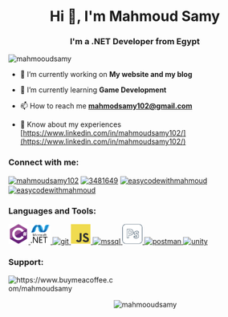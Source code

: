 <h1 align="center">Hi 👋, I'm Mahmoud Samy</h1>
<h3 align="center">I'm a .NET Developer from Egypt</h3>

<p align="left"> <img src="https://komarev.com/ghpvc/?username=mahmooudsamy&label=Profile%20views&color=0e75b6&style=flat" alt="mahmooudsamy" /> </p>

- 🔭 I’m currently working on **My website and my blog**

- 🌱 I’m currently learning **Game Development**

- 📫 How to reach me **mahmodsamy102@gmail.com**

- 📄 Know about my experiences [https://www.linkedin.com/in/mahmoudsamy102/](https://www.linkedin.com/in/mahmoudsamy102/)

<h3 align="left">Connect with me:</h3>
<p align="left">
<a href="https://linkedin.com/in/mahmoudsamy102" target="blank"><img align="center" src="https://raw.githubusercontent.com/rahuldkjain/github-profile-readme-generator/master/src/images/icons/Social/linked-in-alt.svg" alt="mahmoudsamy102" height="30" width="40" /></a>
<a href="https://stackoverflow.com/users/3481649" target="blank"><img align="center" src="https://raw.githubusercontent.com/rahuldkjain/github-profile-readme-generator/master/src/images/icons/Social/stack-overflow.svg" alt="3481649" height="30" width="40" /></a>
<a href="https://fb.com/easycodewithmahmoud" target="blank"><img align="center" src="https://raw.githubusercontent.com/rahuldkjain/github-profile-readme-generator/master/src/images/icons/Social/facebook.svg" alt="easycodewithmahmoud" height="30" width="40" /></a>
<a href="https://www.youtube.com/c/easycodewithmahmoud" target="blank"><img align="center" src="https://raw.githubusercontent.com/rahuldkjain/github-profile-readme-generator/master/src/images/icons/Social/youtube.svg" alt="easycodewithmahmoud" height="30" width="40" /></a>
</p>

<h3 align="left">Languages and Tools:</h3>
<p align="left"> <a href="https://www.w3schools.com/cs/" target="_blank" rel="noreferrer"> <img src="https://raw.githubusercontent.com/devicons/devicon/master/icons/csharp/csharp-original.svg" alt="csharp" width="40" height="40"/> </a> <a href="https://dotnet.microsoft.com/" target="_blank" rel="noreferrer"> <img src="https://raw.githubusercontent.com/devicons/devicon/master/icons/dot-net/dot-net-original-wordmark.svg" alt="dotnet" width="40" height="40"/> </a> <a href="https://git-scm.com/" target="_blank" rel="noreferrer"> <img src="https://www.vectorlogo.zone/logos/git-scm/git-scm-icon.svg" alt="git" width="40" height="40"/> </a> <a href="https://developer.mozilla.org/en-US/docs/Web/JavaScript" target="_blank" rel="noreferrer"> <img src="https://raw.githubusercontent.com/devicons/devicon/master/icons/javascript/javascript-original.svg" alt="javascript" width="40" height="40"/> </a> <a href="https://www.microsoft.com/en-us/sql-server" target="_blank" rel="noreferrer"> <img src="https://www.svgrepo.com/show/303229/microsoft-sql-server-logo.svg" alt="mssql" width="40" height="40"/> </a> <a href="https://www.photoshop.com/en" target="_blank" rel="noreferrer"> <img src="https://raw.githubusercontent.com/devicons/devicon/master/icons/photoshop/photoshop-line.svg" alt="photoshop" width="40" height="40"/> </a> <a href="https://postman.com" target="_blank" rel="noreferrer"> <img src="https://www.vectorlogo.zone/logos/getpostman/getpostman-icon.svg" alt="postman" width="40" height="40"/> </a> <a href="https://unity.com/" target="_blank" rel="noreferrer"> <img src="https://www.vectorlogo.zone/logos/unity3d/unity3d-icon.svg" alt="unity" width="40" height="40"/> </a> </p>

<h3 align="left">Support:</h3>
<p><a href="https://www.buymeacoffee.com/https://www.buymeacoffee.com/mahmoudsamy"> <img align="left" src="https://cdn.buymeacoffee.com/buttons/v2/default-yellow.png" height="50" width="210" alt="https://www.buymeacoffee.com/mahmoudsamy" /></a></p><br><br>

<p><img align="center" src="https://github-readme-stats.vercel.app/api/top-langs?username=mahmooudsamy&show_icons=true&locale=en&layout=compact" alt="mahmooudsamy" /></p>
